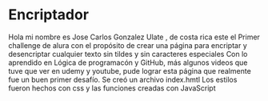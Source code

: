 # Encriptador
Hola mi nombre es Jose Carlos Gonzalez Ulate , de costa rica este el Primer challenge de alura con el propósito de crear una página para encriptar y desencriptar cualquier texto sin tildes y sin caracteres especiales
Con lo aprendido en Lógica de programacón y GitHub, más algunos videos que tuve que ver en udemy y youtube, pude lograr esta página que realmente fue un buen primer desafío.
Se creó un archivo index.hmtl 
Los estilos fueron hechos con css
y las funciones creadas con JavaScript
